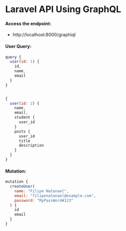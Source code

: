 # Laravel API Using GraphQL

#### Access the endpoint:
- http://localhost:8000/graphiql

#### User Query:

```Javascript
query {
  user(id: 1) {
    id,
    name,
    email
  }
}


{
  user(id: 2) {
    name,
    email,
    student {
      user_id
    }
    posts {
      user_id
      title
      description
    }
  }
}

```

#### Mutation:

```Javascript
mutation {
  createUser(
    name: "Filipe Natanael",
    email: "filipenatanael@example.com",
    password: "MyPassWord#123"
  ) {
    id
    email
  }
}
```
